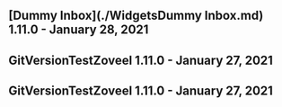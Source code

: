 ## [Dummy Inbox](./WidgetsDummy Inbox.md) 1.11.0 - January 28, 2021

## GitVersionTestZoveel 1.11.0 - January 27, 2021

## GitVersionTestZoveel 1.11.0 - January 27, 2021

